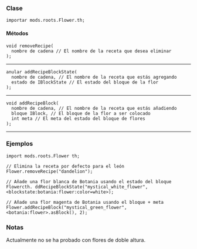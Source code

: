 ### Clase

```zenscript
importar mods.roots.Flower.th;
```

#### Métodos

```zenscript
void removeRecipe(
  nombre de cadena // El nombre de la receta que desea eliminar
);
```

* * *

```zenscript
anular addRecipeBlockState(
  nombre de cadena, // El nombre de la receta que estás agregando
  estado de IBlockState // El estado del bloque de la flor
);
```

* * *

```zenscript
void addRecipeBlock(
  nombre de cadena, // El nombre de la receta que estás añadiendo
  bloque IBlock, // El bloque de la flor a ser colocado
  int meta // El meta del estado del bloque de flores
);
```

* * *

### Ejemplos

```zenscript
import mods.roots.Flower th;

// Elimina la receta por defecto para el león
Flower.removeRecipe("dandelion");

// Añade una flor blanca de Botania usando el estado del bloque
Flowercth. ddRecipeBlockState("mystical_white_flower", <blockstate:botania:flower:color=white>);

// Añade una flor magenta de Botania usando el bloque + meta
Flower.addRecipeBlock("mystical_green_flower", <botania:flower>.asBlock(), 2);
```

### Notas

Actualmente no se ha probado con flores de doble altura.